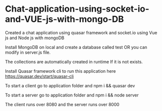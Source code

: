 # Chat-application-using-socket-io-and-VUE-js-with-mongo-DB
Created a chat application using quasar framework and socket.io using Vue js and Node js with mongoDB

Install MongoDB on local and create a database called test OR you can modify in server.js file.

The collections are automatically created in runtime If it is not exists.

Install Quasar framework cli to run this application here https://quasar.dev/start/quasar-cli

To start a client go to application folder and npm i && quasar dev 

To start a server go to application folder and npm i && node server

The client runs over 8080 and the server runs over 8000

